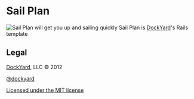# Sail Plan #
![Sail Plan will get you up and sailing quickly](http://upload.wikimedia.org/wikipedia/commons/8/87/Tackling.png)
Sail Plan is [DockYard](http://dockyard.com)'s Rails template

## Legal ##

[DockYard](http://dockyard.com), LLC &copy; 2012

[@dockyard](http://twitter.com/dockyard)

[Licensed under the MIT license](http://www.opensource.org/licenses/mit-license.php)
